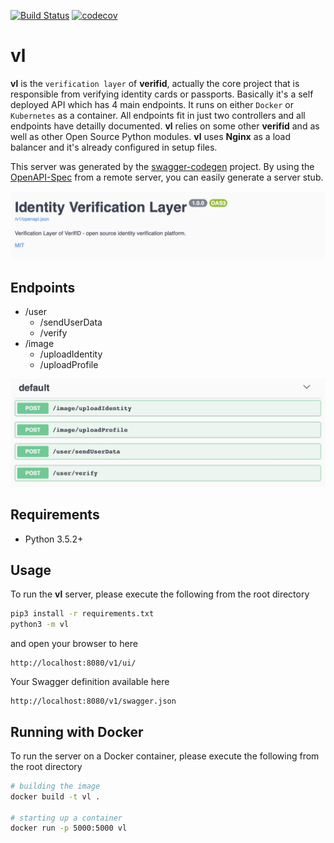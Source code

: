 [![Build Status](https://travis-ci.org/verifid/vl.svg?branch=master)](https://travis-ci.org/verifid/vl)
[![codecov](https://codecov.io/gh/verifid/vl/branch/master/graph/badge.svg)](https://codecov.io/gh/verifid/vl)

# vl

**vl** is the ``verification layer`` of **verifid**, actually the core project that is responsible from verifying identity cards or passports. Basically it's a self deployed API which has 4 main endpoints. It runs on either ``Docker`` or ``Kubernetes`` as a container. All endpoints fit in just two controllers and all endpoints have detailly documented. **vl** relies on some other **verifid** and as well as other Open Source Python modules. **vl** uses **Nginx** as a load balancer and it's already configured in setup files.

This server was generated by the [swagger-codegen](https://github.com/swagger-api/swagger-codegen) project. By using the
[OpenAPI-Spec](https://github.com/swagger-api/swagger-core/wiki) from a remote server, you can easily generate a server stub.

![vl header][header]

## Endpoints

* /user
  * /sendUserData
  * /verify
* /image
  * /uploadIdentity
  * /uploadProfile

![vl endpoints][endpoints]

## Requirements

* Python 3.5.2+

## Usage

To run the **vl** server, please execute the following from the root directory

```bash
pip3 install -r requirements.txt
python3 -m vl
```

and open your browser to here

```
http://localhost:8080/v1/ui/
```

Your Swagger definition available here

```
http://localhost:8080/v1/swagger.json
```

## Running with Docker

To run the server on a Docker container, please execute the following from the root directory

```bash
# building the image
docker build -t vl .

# starting up a container
docker run -p 5000:5000 vl
```

[header]: https://github.com/verifid/vl/raw/master/resources/header.png "Header"
[endpoints]: https://github.com/verifid/vl/raw/master/resources/endpoints.png "Endpoints"
